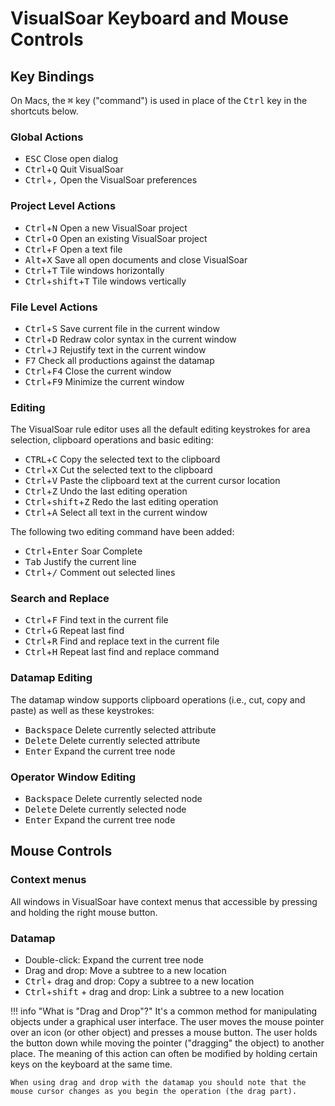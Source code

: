# VisualSoar Keyboard and Mouse Controls

## Key Bindings

On Macs, the <kbd>⌘</kbd> key ("command") is used in place of the <kbd>Ctrl</kbd>
key in the shortcuts below.

### Global Actions

*  <kbd>ESC</kbd> Close open dialog
*  <kbd>Ctrl</kbd>+<kbd>Q</kbd> Quit VisualSoar
*  <kbd>Ctrl</kbd>+<kbd>,</kbd> Open the VisualSoar preferences

### Project Level Actions

*   <kbd>Ctrl</kbd>+<kbd>N</kbd> Open a new VisualSoar project
*   <kbd>Ctrl</kbd>+<kbd>O</kbd> Open an existing VisualSoar project
*   <kbd>Ctrl</kbd>+<kbd>F</kbd> Open a text file
*   <kbd>Alt</kbd>+<kbd>X</kbd> Save all open documents and close VisualSoar
*   <kbd>Ctrl</kbd>+<kbd>T</kbd> Tile windows horizontally
*   <kbd>Ctrl</kbd>+<kbd>shift</kbd>+<kbd>T</kbd> Tile windows vertically

### File Level Actions

*   <kbd>Ctrl</kbd>+<kbd>S</kbd> Save current file in the current window
*   <kbd>Ctrl</kbd>+<kbd>D</kbd> Redraw color syntax in the current window
*   <kbd>Ctrl</kbd>+<kbd>J</kbd> Rejustify text in the current window
*   <kbd>F7</kbd> Check all productions against the datamap
*   <kbd>Ctrl</kbd>+<kbd>F4</kbd> Close the current window
*   <kbd>Ctrl</kbd>+<kbd>F9</kbd> Minimize the current window

### Editing

The VisualSoar rule editor uses all the default editing keystrokes
for area selection, clipboard operations and basic editing:

* <kbd>CTRL</kbd>+<kbd>C</kbd> Copy the selected text to the clipboard
* <kbd>Ctrl</kbd>+<kbd>X</kbd> Cut the selected text to the clipboard
* <kbd>Ctrl</kbd>+<kbd>V</kbd> Paste the clipboard text at the current cursor location
* <kbd>Ctrl</kbd>+<kbd>Z</kbd> Undo the last editing operation
* <kbd>Ctrl</kbd>+<kbd>shift</kbd>+<kbd>Z</kbd> Redo the last editing operation
* <kbd>Ctrl</kbd>+<kbd>A</kbd> Select all text in the current window

The following two editing command have been added:

*   <kbd>Ctrl</kbd>+<kbd>Enter</kbd> Soar Complete
*   <kbd>Tab</kbd> Justify the current line
*   <kbd>Ctrl</kbd>+<kbd>/</kbd> Comment out selected lines

### Search and Replace

*   <kbd>Ctrl</kbd>+<kbd>F</kbd> Find text in the current file
*   <kbd>Ctrl</kbd>+<kbd>G</kbd> Repeat last find
*   <kbd>Ctrl</kbd>+<kbd>R</kbd> Find and replace text in the current file
*   <kbd>Ctrl</kbd>+<kbd>H</kbd> Repeat last find and replace command

### Datamap Editing

The datamap window supports clipboard operations (i.e., cut, copy
and paste) as well as these keystrokes:

*   <kbd>Backspace</kbd> Delete currently selected attribute
*   <kbd>Delete</kbd> Delete currently selected attribute
*   <kbd>Enter</kbd> Expand the current tree node

### Operator Window Editing

*   <kbd>Backspace</kbd> Delete currently selected node
*   <kbd>Delete</kbd> Delete currently selected node
*   <kbd>Enter</kbd> Expand the current tree node

## Mouse Controls

### Context menus

All windows in VisualSoar have context menus that
accessible by pressing and holding the right mouse
button.

### Datamap

*   Double-click: Expand the current tree node
*   Drag and drop: Move a subtree to a new location
*   <kbd>Ctrl</kbd>+ drag and drop: Copy a subtree to a new location
*   <kbd>Ctrl</kbd>+<kbd>shift</kbd> + drag and drop: Link a subtree to a new location

!!! info "What is "Drag and Drop"?"
    It's a common method for manipulating objects under a graphical user
    interface. The user moves the mouse pointer over an icon (or other
    object) and presses a mouse button. The user holds the button down
    while moving the pointer ("dragging" the object) to another place.
    The meaning of this action can often be modified by holding certain
    keys on the keyboard at the same time.

    When using drag and drop with the datamap you should note that the
    mouse cursor changes as you begin the operation (the drag part).
